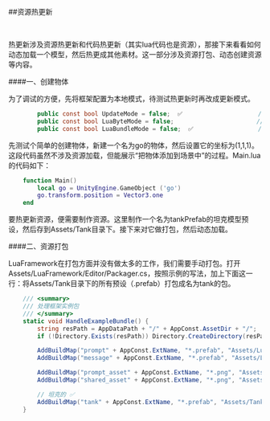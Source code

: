 ##资源热更新

&emsp;

热更新涉及资源热更新和代码热更新（其实lua代码也是资源），那接下来看看如何动态加载一个模型，然后热更成其他素材。这一部分涉及资源打包、动态创建资源等内容。

####一、创建物体

为了调试的方便，先将框架配置为本地模式，待测试热更新时再改成更新模式。

```csharp
        public const bool UpdateMode = false;  ✅                     //更新模式-默认关闭 
        public const bool LuaByteMode = false;                       //Lua字节码模式-默认关闭 
        public const bool LuaBundleMode = false;  ✅                  //Lua代码AssetBundle模式
```

先测试个简单的创建物体，新建一个名为go的物体，然后设置它的坐标为(1,1,1)。这段代码虽然不涉及资源加载，但能展示“把物体添加到场景中”的过程。Main.lua的代码如下：

```lua
    function Main()                                    
        local go = UnityEngine.GameObject ('go')
        go.transform.position = Vector3.one             
    end
```

要热更新资源，便需要制作资源。这里制作一个名为tankPrefab的坦克模型预设，然后存到Assets/Tank目录下。接下来对它做打包，然后动态加载。

####二、资源打包

LuaFramework在打包方面并没有做太多的工作，我们需要手动打包。打开Assets/LuaFramework/Editor/Packager.cs，按照示例的写法，加上下面这一行：将Assets/Tank目录下的所有预设（.prefab）打包成名为tank的包。

```csharp
    /// <summary>
    /// 处理框架实例包
    /// </summary>
    static void HandleExampleBundle() {
        string resPath = AppDataPath + "/" + AppConst.AssetDir + "/";
        if (!Directory.Exists(resPath)) Directory.CreateDirectory(resPath);

        AddBuildMap("prompt" + AppConst.ExtName, "*.prefab", "Assets/LuaFramework/Examples/Builds/Prompt");
        AddBuildMap("message" + AppConst.ExtName, "*.prefab", "Assets/LuaFramework/Examples/Builds/Message");

        AddBuildMap("prompt_asset" + AppConst.ExtName, "*.png", "Assets/LuaFramework/Examples/Textures/Prompt");
        AddBuildMap("shared_asset" + AppConst.ExtName, "*.png", "Assets/LuaFramework/Examples/Textures/Shared");

        // 坦克的 ✅
        AddBuildMap("tank" + AppConst.ExtName, "*.prefab", "Assets/Tank");
    }
```
